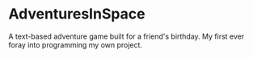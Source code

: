# AdventuresInSpace
 A text-based adventure game built for a friend's birthday.
 My first ever foray into programming my own project.
